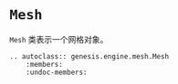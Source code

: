 # `Mesh`

`Mesh` 类表示一个网格对象。

```{eval-rst}  
.. autoclass:: genesis.engine.mesh.Mesh
    :members:
    :undoc-members:
```

